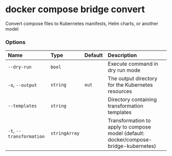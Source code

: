 # docker compose bridge convert

<!---MARKER_GEN_START-->
Convert compose files to Kubernetes manifests, Helm charts, or another model

### Options

| Name                     | Type          | Default | Description                                                                          |
|:-------------------------|:--------------|:--------|:-------------------------------------------------------------------------------------|
| `--dry-run`              | `bool`        |         | Execute command in dry run mode                                                      |
| `-o`, `--output`         | `string`      | `out`   | The output directory for the Kubernetes resources                                    |
| `--templates`            | `string`      |         | Directory containing transformation templates                                        |
| `-t`, `--transformation` | `stringArray` |         | Transformation to apply to compose model (default: docker/compose-bridge-kubernetes) |


<!---MARKER_GEN_END-->

